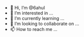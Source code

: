 - 👋 Hi, I’m @6ahul
- 👀 I’m interested in ...
- 🌱 I’m currently learning ...
- 💞️ I’m looking to collaborate on ...
- 📫 How to reach me ...

<!---
6ahul/6ahul is a ✨ special ✨ repository because its `README.md` (this file) appears on your GitHub profile.
You can click the Preview link to take a look at your changes.
--->
